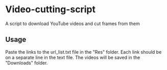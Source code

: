 # Video-cutting-script
A script to download YouTube videos and cut frames from them

## Usage

Paste the links to the url_list.txt file in the "Res" folder.
Each link should be on a separate line in the text file.
The videos will be saved in the "Downloads" folder.
